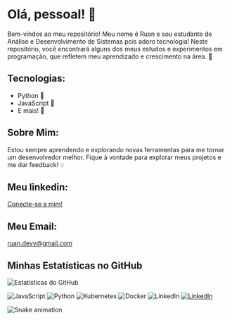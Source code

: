 # Olá, pessoal! 👋

Bem-vindos ao meu repositório! Meu nome é Ruan e sou estudante de Análise e Desenvolvimento de Sistemas pois adoro tecnologia! Neste repositório, você encontrará alguns dos meus estudos e experimentos em programação, que refletem meu aprendizado e crescimento na área. 🚀

## Tecnologias:
- Python 🐍
- JavaScript 🌟
- E mais! 🤖

## Sobre Mim:
Estou sempre aprendendo e explorando novas ferramentas para me tornar um desenvolvedor melhor. Fique à vontade para explorar meus projetos e me dar feedback! 💡

## Meu linkedin:
[Conecte-se a mim!](https://www.linkedin.com/in/ruan-augusto-ewald-b78a791b4/)

## Meu Email:
ruan.devv@gmail.com

## Minhas Estatísticas no GitHub
![Estatísticas do GitHub](https://github-readme-stats.vercel.app/api?username=ruanewald&show_icons=true&theme=dracula&hide_border=true)

![JavaScript](https://img.shields.io/badge/JavaScript-F7DF1E?style=for-the-badge&logo=javascript&logoColor=black)
![Python](https://img.shields.io/badge/Python-3776AB?style=for-the-badge&logo=python&logoColor=white)
![Kubernetes](https://img.shields.io/badge/Kubernetes-326CE5?style=for-the-badge&logo=kubernetes&logoColor=white)
![Docker](https://img.shields.io/badge/Docker-2496ED?style=for-the-badge&logo=docker&logoColor=white)
![LinkedIn](https://img.shields.io/badge/LinkedIn-0A66C2?style=for-the-badge&logo=linkedin&logoColor=white)
[![LinkedIn](https://img.shields.io/badge/LinkedIn-0A66C2?style=for-the-badge&logo=linkedin&logoColor=white)](https://www.linkedin.com/in/ruan-augusto-ewald-b78a791b4/)

![Snake animation](https://github.com/camilafernanda/camilafernanda/blob/output/github-contribution-grid-snake.svg)

